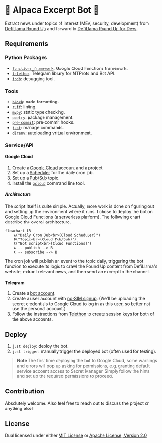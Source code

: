 # 🦙 Alpaca Excerpt Bot 🤖

Extract news under topics of interest (MEV, security, development) from [DefiLlama Round Up](https://defillama.com/roundup) and forward to [DefiLlama Round Up for Devs](https://t.me/defillama_roundup_dev).

## Requirements

### Python Packages

-   [`functions_framework`](https://github.com/GoogleCloudPlatform/functions-framework-python): Google
    Cloud Functions framework.
-   [`telethon`](https://github.com/LonamiWebs/Telethon): Telegram library for MTProto and Bot API.
-   [`ipdb`](https://github.com/gotcha/ipdb): debugging tool.

### Tools

-   [`black`](https://github.com/psf/black): code formatting.
-   [`ruff`](https://github.com/charliermarsh/ruff): linting.
-   [`mypy`](https://github.com/python/mypy): static type checking.
-   [`poetry`](https://github.com/python-poetry/poetry): package management.
-   [`pre-commit`](https://github.com/pre-commit/pre-commit): pre-commit hooks.
-   [`just`](https://github.com/casey/just): manage commands.
-   [`direnv`](https://github.com/direnv/direnv): autoloading vritual environment.

### Service/API

#### Google Cloud

1.  Create a [Google Cloud](https://cloud.google.com) account and a project.
2.  Set up a [Scheduler](https://cloud.google.com/secret-manager/docs/create-secret) for the daily
    cron job.
3.  Set up a [Pub/Sub](https://cloud.google.com/pubsub/docs/publish-receive-messages-console) topic.
4.  Install the [`gcloud`](https://cloud.google.com/sdk/gcloud) command line tool.

##### Architecture

The script itself is quite simple. Actually, more work is done on figuring out and setting up the
environment where it runs. I chose to deploy the bot on Google Cloud Functions (a serverless
platform). The following chart describe the overall architecture.

```mermaid
flowchart LR
    A("Daily Cron Jub<br>(Cloud Scheduler)")
    B("Topic<br>(Cloud Pub/Sub)")
    C("Bot Script<br>(Cloud Functions)")
    A -- publish --> B
    C -- subscribe --> B
```

The cron job will publish an event to the topic daily, triggering the bot function to execute its
logic to crawl the Round Up content from DefiLlama's website, extract relevant news, and then send
an excerpt to the channel.

#### Telegram

1. Create a [bot account](https://core.telegram.org/bots#how-do-i-create-a-bot).
2. Create a user account with [no-SIM signup](https://telegram.org/blog/ultimate-privacy-topics-2-0#sign-up-without-a-sim-card). (We'll be uploading the secret credentials to Google Cloud to log in as
   this user, so better not use the personal account.)
3. Follow the instructions from [Telethon](https://docs.telethon.dev/en/stable/concepts/sessions.html#string-sessions)
   to create session keys for both of the above accounts.

## Deploy

1.  `just deploy`: deploy the bot.
2.  `just trigger`: manually trigger the deployed bot (often used for testing).

> **Note**
> The first time deploying the bot to Google Cloud, some warnings and errors will pop up asking for
> permissions, e.g. granting default service account access to Secret Manager. Simply follow the
> hints and set up the required permissions to proceed.

## Contribution

Absolutely welcome. Also feel free to reach out to discuss the project or anything else!

## License

Dual licensed under either [MIT License](./LICENSE-MIT) or [Apache License, Version 2.0](./LICENSE-APACHE).
